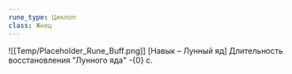 ```yaml
---
rune_type: Циклоп
class: Жнец
---
```

![[Temp/Placeholder_Rune_Buff.png]]
[Навык – Лунный яд] Длительность восстановления "Лунного яда" -{0} с.
